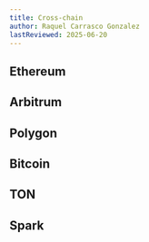 ```yaml
---
title: Cross-chain
author: Raquel Carrasco Gonzalez
lastReviewed: 2025-06-20
---
```


## Ethereum

## Arbitrum

## Polygon

## Bitcoin

## TON

## Spark